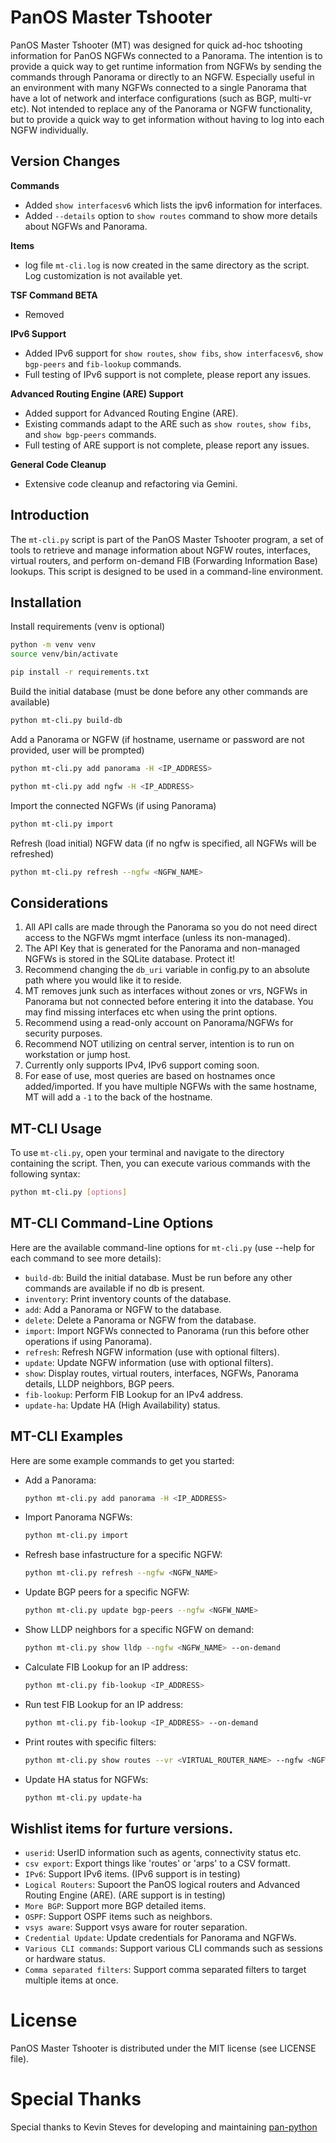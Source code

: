 # PanOS Master Tshooter

PanOS Master Tshooter (MT) was designed for quick ad-hoc tshooting information for PanOS NGFWs connected to a Panorama.  The intention is to provide a quick way to get runtime information from NGFWs by sending the commands through Panorama or directly to an NGFW.  Especially useful in an environment with many NGFWs connected to a single Panorama that have a lot of network and interface configurations (such as BGP, multi-vr etc).  Not intended to replace any of the Panorama or NGFW functionality, but to provide a quick way to get information without having to log into each NGFW individually.

## Version Changes

**Commands**
- Added `show interfacesv6` which lists the ipv6 information for interfaces.
- Added `--details` option to `show routes` command to show more details about NGFWs and Panorama.

**Items**
- log file `mt-cli.log` is now created in the same directory as the script.  Log customization is not available yet.

**TSF Command BETA**
- Removed

**IPv6 Support**
- Added IPv6 support for `show routes`, `show fibs`, `show interfacesv6`, `show bgp-peers` and `fib-lookup` commands.
- Full testing of IPv6 support is not complete, please report any issues.

**Advanced Routing Engine (ARE) Support**
- Added support for Advanced Routing Engine (ARE).
- Existing commands adapt to the ARE such as `show routes`, `show fibs`, and `show bgp-peers` commands.
- Full testing of ARE support is not complete, please report any issues.

**General Code Cleanup**
- Extensive code cleanup and refactoring via Gemini.

## Introduction

The `mt-cli.py` script is part of the PanOS Master Tshooter program, a set of tools to retrieve and manage information about NGFW routes, interfaces, virtual routers, and perform on-demand FIB (Forwarding Information Base) lookups. This script is designed to be used in a command-line environment.

## Installation

Install requirements (venv is optional)
```bash
python -m venv venv
source venv/bin/activate

pip install -r requirements.txt
```

Build the initial database (must be done before any other commands are available)
```bash
python mt-cli.py build-db
```

Add a Panorama or NGFW (if hostname, username or password are not provided, user will be prompted)
```bash
python mt-cli.py add panorama -H <IP_ADDRESS>
```
```bash
python mt-cli.py add ngfw -H <IP_ADDRESS>
```

Import the connected NGFWs (if using Panorama)
```bash
python mt-cli.py import
```

Refresh (load initial) NGFW data (if no ngfw is specified, all NGFWs will be refreshed)
```bash
python mt-cli.py refresh --ngfw <NGFW_NAME>
```

## Considerations
1. All API calls are made through the Panorama so you do not need direct access to the NGFWs mgmt interface (unless its non-managed).
2. The API Key that is generated for the Panorama and non-managed NGFWs is stored in the SQLite database.  Protect it!
3. Recommend changing the `db_uri` variable in config.py to an absolute path where you would like it to reside.
4. MT removes junk such as interfaces without zones or vrs, NGFWs in Panorama but not connected before entering it into the database.  You may find missing interfaces etc when using the print options.
5. Recommend using a read-only account on Panorama/NGFWs for security purposes.
6. Recommend NOT utilizing on central server, intention is to run on workstation or jump host.
7. Currently only supports IPv4, IPv6 support coming soon.
8. For ease of use, most queries are based on hostnames once added/imported.  If you have multiple NGFWs with the same hostname, MT will add a `-1` to the back of the hostname.

## MT-CLI Usage
To use `mt-cli.py`, open your terminal and navigate to the directory containing the script. Then, you can execute various commands with the following syntax:

```bash
python mt-cli.py [options]
```

## MT-CLI Command-Line Options

Here are the available command-line options for `mt-cli.py` (use --help for each command to see more details):

- `build-db`: Build the initial database. Must be run before any other commands are available if no db is present.
- `inventory`: Print inventory counts of the database.
- `add`: Add a Panorama or NGFW to the database.
- `delete`: Delete a Panorama or NGFW from the database.
- `import`: Import NGFWs connected to Panorama (run this before other operations if using Panorama).
- `refresh`: Refresh NGFW information (use with optional filters).
- `update`: Update NGFW information (use with optional filters).
- `show`: Display routes, virtual routers, interfaces, NGFWs, Panorama details, LLDP neighbors, BGP peers.
- `fib-lookup`: Perform FIB Lookup for an IPv4 address.
- `update-ha`: Update HA (High Availability) status.

## MT-CLI Examples

Here are some example commands to get you started:

- Add a Panorama:
  ```bash
  python mt-cli.py add panorama -H <IP_ADDRESS>
  ```

- Import Panorama NGFWs:
  ```bash
  python mt-cli.py import
  ```

- Refresh base infastructure for a specific NGFW:
  ```bash
  python mt-cli.py refresh --ngfw <NGFW_NAME>
  ```

- Update BGP peers for a specific NGFW:
  ```bash
  python mt-cli.py update bgp-peers --ngfw <NGFW_NAME>
  ```

- Show LLDP neighbors for a specific NGFW on demand:
  ```bash
  python mt-cli.py show lldp --ngfw <NGFW_NAME> --on-demand
  ```

- Calculate FIB Lookup for an IP address:
  ```bash
  python mt-cli.py fib-lookup <IP_ADDRESS>
  ```

- Run test FIB Lookup for an IP address:
  ```bash
  python mt-cli.py fib-lookup <IP_ADDRESS> --on-demand
  ```

- Print routes with specific filters:
  ```bash
  python mt-cli.py show routes --vr <VIRTUAL_ROUTER_NAME> --ngfw <NGFW_NAME> --dst <DESTINATION_FILTER> --flag <FLAGS>
  ```

- Update HA status for NGFWs:
  ```bash
  python mt-cli.py update-ha
  ```

## Wishlist items for furture versions.
- `userid`: UserID information such as agents, connectivity status etc.
- `csv export`: Export things like 'routes' or 'arps' to a CSV formatt.
- `IPv6`: Support IPv6 items. (IPv6 support is in testing)
- `Logical Routers`: Supoort the PanOS logical routers and Advanced Routing Engine (ARE). (ARE support is in testing)
- `More BGP`: Support more BGP detailed items.
- `OSPF`: Support OSPF items such as neighbors.
- `vsys aware`: Support vsys aware for router separation.
- `Credential Update`: Update credentials for Panorama and NGFWs.
- `Various CLI commands`: Support various CLI commands such as sessions or hardware status.
- `Comma separated filters`: Support comma separated filters to target multiple items at once.

# License

PanOS Master Tshooter is distributed under the MIT license (see LICENSE file).

# Special Thanks

Special thanks to Kevin Steves for developing and maintaining [pan-python](https://github.com/kevinsteves/pan-python/tree/master)

